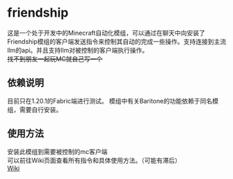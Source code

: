 # friendship

这是一个处于开发中的Minecraft自动化模组，可以通过在聊天中向安装了Friendship模组的客户端发送指令来控制其自动的完成一些操作。支持连接到主流llm的api。并且支持llm对被控制的客户端执行操作。  
~~找不到朋友一起玩MC就自己写一个~~

## 依赖说明

目前只在1.20.1的Fabric端进行测试。
模组中有关Baritone的功能依赖于同名模组，需要自行安装。

## 使用方法

安装此模组到需要被控制的mc客户端  
可以前往Wiki页面查看所有指令和具体使用方法。（可能有滞后）  
[Wiki](https://github.com/Pycnocline/friendship/wiki)